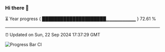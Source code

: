 ### Hi there 👋

⏳ Year progress { █████████████████████▁▁▁▁▁▁▁▁▁ } 72.61 %

---

⏰ Updated on Sun, 22 Sep 2024 17:37:29 GMT

![Progress Bar CI](https://github.com/IshwaranRudhara/GIT-ACTION/workflows/Progress%20Bar%20CI/badge.svg)
